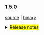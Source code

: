 ### 1.5.0 

 [source](https://github.com/seata/seata/archive/v1.5.0.zip) |
 [binary](https://github.com/seata/seata/releases/download/v1.5.0/seata-server-1.5.0.zip) 

<details>
  <summary><mark>Release notes</mark></summary>


  ### Seata 1.5.0 

Seata 1.5.0  发布。

Seata 是一款开源的分布式事务解决方案，提供高性能和简单易用的分布式事务服务。

此版本更新如下：


### feature：
  - [[#4042](https://github.com/seata/seata/pull/4042)] 支持用户控制台
  - [[#3472](https://github.com/seata/seata/pull/3472)] 添加redisLocker的lua模式
  - [[#3575](https://github.com/seata/seata/pull/3575)] 支持对锁和会话不同存储的混合使用
  - [[#3374](https://github.com/seata/seata/pull/3374)] 支持mysql INSERT ON DUPLICATE KEY UPDATE
  - [[#3642](https://github.com/seata/seata/pull/3642)] TCC模式支持使用API的形式进行二阶段参数传递
  - [[#3064](https://github.com/seata/seata/pull/3064)] 支持可配置GlobalTransactionInterceptor和TccActionInterceptor的order值
  - [[#3374](https://github.com/seata/seata/pull/2852)] 支持自定义`GlobalTransactionScanner`的扫描对象。
  - [[#3683](https://github.com/seata/seata/pull/3683)] 支持redis分布式锁来避免多tc竞争执行任务
  - [[#3545](https://github.com/seata/seata/pull/3545)] TCC模式支持幂等控制、防悬挂和空回滚
  - [[#3009](https://github.com/seata/seata/pull/3009)] 支持server端以springboot的方式的启动
  - [[#3652](https://github.com/seata/seata/pull/3652)] 支持APM SkyWalking监控。
  - [[#3823](https://github.com/seata/seata/pull/3823)] TCC模式二阶段方法参数列表支持自定义
  - [[#3642](https://github.com/seata/seata/pull/3642)] TCC模式一阶段支持BusinessActionContext隐式传递
  - [[#3856](https://github.com/seata/seata/pull/3856)] 支持 edas-hsf RPC 框架
  - [[#3880](https://github.com/seata/seata/pull/3880)] 贡献文档增加中文版本
  - [[#3867](https://github.com/seata/seata/pull/3867)] 支持从环境 ENV 获取配置
  - [[#2568](https://github.com/seata/seata/pull/2568)] 支持GlobalTransactionInterceptor配置切面表达式
  - [[#3886](https://github.com/seata/seata/pull/3886)] 支持注册中心注册ip的网络偏好设置
  - [[#3906](https://github.com/seata/seata/pull/3906)] 支持 SPI 卸载
  - [[#3668](https://github.com/seata/seata/pull/3668)] 支持kotlin协程
  - [[#4134](https://github.com/seata/seata/pull/4134)] 初始化控制台基础代码


### bugfix：
  - [[#3497](https://github.com/seata/seata/pull/3497)] 修复TCC模式并发量较大时线程池导致的超时问题
  - [[#3686](https://github.com/seata/seata/pull/3686)] 修复Apollo集群配置项错误及NPE错误
  - [[#3702](https://github.com/seata/seata/pull/3702)] 修改注释
  - [[#3716](https://github.com/seata/seata/pull/3716)] 修复findTargetClass方法的错误
  - [[#3717](https://github.com/seata/seata/pull/3717)] 更正interval的拼写
  - [[#3773](https://github.com/seata/seata/pull/3773)] 修复consul注册中心在自定义集群名下无法获取TC集群
  - [[#3695](https://github.com/seata/seata/pull/3695)] 修复mariadb无法创建XA连接的问题
  - [[#3783](https://github.com/seata/seata/pull/3783)] 修复store mode不生效问题
  - [[#3740](https://github.com/seata/seata/pull/3740)] 修复在某些情况下，当`Saga`事务结束时`LocalThread`未被清除的问题
  - [[#3792](https://github.com/seata/seata/pull/3792)] 修复Server 无法获取 redis host的问题
  - [[#3828](https://github.com/seata/seata/pull/3828)] 修复StringUtils抛出StackOverflowError的问题
  - [[#3817](https://github.com/seata/seata/pull/3817)] 修复TC在SkyWalking拓扑图节点不汇聚的问题
  - [[#3803](https://github.com/seata/seata/pull/3803)] 修复 ReflectionUtil 抛出不预期异常问题
  - [[#3879](https://github.com/seata/seata/pull/3803)] 修复 posrgresql多schema无法找到channel问题
  - [[#3881](https://github.com/seata/seata/pull/3881)] 修复不存在的相同 DataId 不同默认值返回相同值的问题
  - [[#3897](https://github.com/seata/seata/pull/3897)] 修复FastjsonUndoLogParser中 localdatatime类型不能回滚的问题
  - [[#3901](https://github.com/seata/seata/pull/3901)] 修复 seataio/seata-server 中 servlet-api 冲突无法启动问题
  - [[#3931](https://github.com/seata/seata/pull/3931)] 修复 线程池拒绝执行情况下,dump内存文件名和路径错误的问题
  - [[#3949](https://github.com/seata/seata/pull/3949)] 修复`nacos-config.py`不会跳过空白选项的问题，解决多个分割选项可能导致内容丢失的问题
  - [[#3931](https://github.com/seata/seata/pull/3931)] 修复线程池拒绝执行情况下,dump内存文件名和路径错误的问题
  - [[#3988](https://github.com/seata/seata/pull/3988)] 修复 nacos 的密码带有特殊字符导致用户名不存在问题
  - [[#3976](https://github.com/seata/seata/pull/3976)] 修复 future timeout 引发的 NPE 问题
  - [[#3998](https://github.com/seata/seata/pull/3998)] 修复 jedis multi.exec 的 NPE 问题
  - [[#4011](https://github.com/seata/seata/pull/4011)] 修复 springboot下无法获取distributed-lock-table配置
  - [[#4025](https://github.com/seata/seata/pull/4025)] 修复潜在的数据库资源泄露
  - [[#4023](https://github.com/seata/seata/pull/4023)] 修复 dubbo部分场景存在xid未清除的问题
  - [[#4032](https://github.com/seata/seata/pull/4032)] 修复server端的ShutdownHook在资源释放时，ApplicationContext已关闭的问题
  - [[#4039](https://github.com/seata/seata/pull/4039)] 修复 本地事务抛出异常之后，RM没有清除xid
  - [[#4074](https://github.com/seata/seata/pull/4074)] 修复XA模式资源悬挂问题
  - [[#4107](https://github.com/seata/seata/pull/4107)] 修复项目构建时的死锁问题
  - [[#4158](https://github.com/seata/seata/pull/4158)] 修复logback无法加载到`RPC_PORT`的问题
  - [[#4162](https://github.com/seata/seata/pull/4162)] 修复Redis注册中心内置配置名导致启动报错问题
  - [[#4165](https://github.com/seata/seata/pull/4165)] 修复 `StringUtils.toString(obj)` 当obj是基本数据数组时，抛出`ClassCastException`的问题
  - [[#4169](https://github.com/seata/seata/pull/4169)] 修复xa模式originalConnection已关闭，导致二阶段无法执行
  - [[#4177](https://github.com/seata/seata/pull/4177)] 修复当事务超时且刚好tm发起commit决议时,意外造成全局锁释放的问题
  - [[#4174](https://github.com/seata/seata/pull/4174)] 修复删除 undolog 时连接关闭问题
  - [[#4189](https://github.com/seata/seata/pull/4189)] 修复 `kafka-appender.xml` 和 `logstash-appender.xml` 两个配置文件中`${}`表达式中的默认值前少了横杆的问题。
  - [[#4213](https://github.com/seata/seata/pull/4213)] 修复部分"sessionMode"代码没执行导致启动失败问题
  - [[#4220](https://github.com/seata/seata/pull/4220)] 修复 `zstd-compressor` 模块未合并到 `seata-all` 中的问题，同时修正其包名。另外，补充了 `kotlin-maven-plugin` 的版本号；顺便优化打包配置。
  - [[#4222](https://github.com/seata/seata/pull/4222)] 修复字段列表为空时，插入语句无法回滚的问题


### optimize：
  - [[#4163](https://github.com/seata/seata/pull/4163)] 完善开发者奉献文档
  - [[#3678](https://github.com/seata/seata/pull/3678)] 补充遗漏的配置及新版本pr登记md文件
  - [[#3654](https://github.com/seata/seata/pull/3654)] 修正拼写，applicationContex -> applicationContext
  - [[#3615](https://github.com/seata/seata/pull/3615)] 二阶段同步提交时,全局事务记录异步删除
  - [[#3687](https://github.com/seata/seata/pull/3687)] 修复某些场景下无法重试全局锁的问题
  - [[#3689](https://github.com/seata/seata/pull/3689)] 修正script/server/config/file.properties中属性编写错误
  - [[#3700](https://github.com/seata/seata/pull/3700)] 优化buildLockKey方法的效率
  - [[#3588](https://github.com/seata/seata/pull/3588)] 优化数据源自动代理的流程
  - [[#3528](https://github.com/seata/seata/pull/3528)] 优化redis模式内存占用
  - [[#3626](https://github.com/seata/seata/pull/3626)] 移除重复的change status代码
  - [[#3722](https://github.com/seata/seata/pull/3722)] 添加分布式锁的基础代码
  - [[#3713](https://github.com/seata/seata/pull/3713)] 统一enableClientBatchSendRequest的默认值
  - [[#3120](https://github.com/seata/seata/pull/3120)] 优化`Configuration`的部分代码，并添加单元测试
  - [[#3735](https://github.com/seata/seata/pull/3735)] 当TC只有单个节点时，不进行非必要的负载均衡操作
  - [[#3770](https://github.com/seata/seata/pull/3770)] 关闭一些未关闭的对象
  - [[#3627](https://github.com/seata/seata/pull/3627)] 使用TreeMap替换TableMeta中的LinkedHashMap以兼容高版本的MySQL
  - [[#3760](https://github.com/seata/seata/pull/3760)] 优化`seata-server`的logback相关的配置
  - [[#3765](https://github.com/seata/seata/pull/3765)] 将添加配置类的操作从`AutoConfiguration`转移到`EnvironmentPostProcessor`中，提升该操作的优先级
  - [[#3730](https://github.com/seata/seata/pull/3730)] 重构TCC模式相关的代码，方便以后做功能扩展
  - [[#3820](https://github.com/seata/seata/pull/3820)] 在表`tcc_fence_log`中添加字段`action_name`，用于查看该条记录是由哪个action产生的 
  - [[#3738](https://github.com/seata/seata/pull/3738)] `JacksonUndoLogParser`支持解析`LocalDateTime`(支持微秒时间)
  - [[#3794](https://github.com/seata/seata/pull/3794)] 优化`seata-server`的打包配置，修正Dockerfile的错误配置，并将Dockerfile也打包进去
  - [[#3795](https://github.com/seata/seata/pull/3795)] 优化`zkRegistry`lookup方法性能
  - [[#3840](https://github.com/seata/seata/pull/3840)] 优化`apm-skwalking`操作方法生成规则
  - [[#3834](https://github.com/seata/seata/pull/3834)] 优化`seata-distribution`增加apm-seata-skywalking包
  - [[#3847](https://github.com/seata/seata/pull/3847)] 优化ConcurrentHashMap.newKeySet替换ConcurrentSet
  - [[#3849](https://github.com/seata/seata/pull/3849)] 优化字符串拼接
  - [[#3699](https://github.com/seata/seata/pull/3699)] 优化 redis mock测试
  - [[#3890](https://github.com/seata/seata/pull/3890)] 优化insert后镜像仅查询插入字段
  - [[#3895](https://github.com/seata/seata/pull/3895)] 优化解码异常
  - [[#3212](https://github.com/seata/seata/pull/3212)] 优化解析OrderBy，Limit条件代码结构
  - [[#3898](https://github.com/seata/seata/pull/3898)] 增加docker maven 插件
  - [[#3904](https://github.com/seata/seata/pull/3904)] 增强 metrics 和修复 seata-server 单测不运行的问题
  - [[#3905](https://github.com/seata/seata/pull/3905)] 优化 nacos-config.sh 支持 ash
  - [[#3935](https://github.com/seata/seata/pull/3935)] 优化以redis为注册中心时,发送多条命令使用pipeline
  - [[#3916](https://github.com/seata/seata/pull/3916)] 优化注册中心服务节点列表地址探活
  - [[#3918](https://github.com/seata/seata/pull/3918)] 缓存Field和Method的反射结果
  - [[#3311](https://github.com/seata/seata/pull/3311)] 支持从consul单一key中读取所有配置
  - [[#3907](https://github.com/seata/seata/pull/3907)] 优化设置 Server 端口
  - [[#3912](https://github.com/seata/seata/pull/3912)] 支持通过env配置JVM参数
  - [[#3939](https://github.com/seata/seata/pull/3939)] 使用map优化大量的判断代码
  - [[#3955](https://github.com/seata/seata/pull/3955)] 添加启动banner
  - [[#3949](https://github.com/seata/seata/pull/3949)] `nacos-config.py` 支持默认参数和选择性输入参数
  - [[#3954](https://github.com/seata/seata/pull/3954)] 移除对druid依赖中过期方法的调用
  - [[#3981](https://github.com/seata/seata/pull/3981)] 优化服务端口的优先级设置
  - [[#4013](https://github.com/seata/seata/pull/4013)] 优化可用TC地址检测
  - [[#3982](https://github.com/seata/seata/pull/3982)] 优化 readme 文档和升级POM依赖
  - [[#3991](https://github.com/seata/seata/pull/3991)] 关闭spring boot下无用的fileListener
  - [[#3994](https://github.com/seata/seata/pull/3994)] 优化`tcc_fence_log`表定时删除任务的机制
  - [[#3327](https://github.com/seata/seata/pull/3327)] 支持从etcd3单一key中读取所有配置
  - [[#4001](https://github.com/seata/seata/pull/4001)] 支持从Nacos,Zookeeper,Consul,Etcd3 中读取 yml
  - [[#4017](https://github.com/seata/seata/pull/4017)] 优化文件配置
  - [[#4018](https://github.com/seata/seata/pull/4018)] 优化 Apollo 配置
  - [[#4019](https://github.com/seata/seata/pull/4019)] 优化 Nacos、Consul、Zookeeper、Etcd3 配置
  - [[#4034](https://github.com/seata/seata/pull/4034)] 优化“优化 Nacos、Consul、Zookeeper、Etcd3 配置（#4019）”的单元测试类
  - [[#4055](https://github.com/seata/seata/pull/4055)] 优化NetUtil的getLocalAddress0方法
  - [[#4056](https://github.com/seata/seata/pull/4056)] 优化 DurationUtil
  - [[#4103](https://github.com/seata/seata/pull/4103)] 减少分支事务注册无需竞争锁时的内存占用 
  - [[#4144](https://github.com/seata/seata/pull/4144)] 支持默认的事务分组配置 
  - [[#4157](https://github.com/seata/seata/pull/4157)] 优化客户端批量发送请求
  - [[#4191](https://github.com/seata/seata/pull/4191)] RPC请求超时时间支持配置化
  
### test：


 非常感谢以下 contributors 的代码贡献。若有无意遗漏，请报告。

  - [slievrly](https://github.com/slievrly) 
  - [a364176773](https://github.com/a364176773) 
  - [drgnchan](https://github.com/drgnchan) 
  - [caohdgege](https://github.com/caohdgege)
  - [ruanun](https://github.com/ruanun)
  - [huan415](https://github.com/huan415)
  - [h-zhi](https://github.com/h-zhi)
  - [cmonkey](https://github.com/cmonkey)
  - [tanzzj](https://github.com/tanzzj)
  - [selfishlover](https://github.com/selfishlover)
  - [13414850431](https://github.com/13414850431)
  - [lightClouds917](https://github.com/lightClouds917)
  - [ls9527](https://github.com/ls9527)
  - [xingfudeshi](https://github.com/xingfudeshi)
  - [wangliang181230](https://github.com/wangliang181230)
  - [spilledyear](https://github.com/spilledyear)
  - [kaka2code](https://github.com/kaka2code)
  - [objcoding](https://github.com/objcoding)
  - [iqinning](https://github.com/iqinning)
  - [zhaoyuguang](https://github.com/zhaoyuguang)
  - [yujianfei1986](https://github.com/yujianfei1986)
  - [yujianfei1986](https://github.com/yujianfei1986))
  - [jsbxyyx](https://github.com/jsbxyyx))
  - [lvekee](https://github.com/lvekee)
  - [elrond-g](https://github.com/elrond-g)
  - [Rubbernecker](https://github.com/Rubbernecker)
  - [dmego](https://github.com/dmego)
  - [zhixing](https://github.com/chenlei3641)
  - [jameslcj](https://github.com/jameslcj)
  - [wfnuser](https://github.com/wfnuser)
  - [siyu](https://github.com/Pinocchio2018)
  - [zhouchuhang](https://github.com/zch0214)
  - [xujj](https://github.com/XBNGit)
  - [portman](https://github.com/iportman)
  - [lcmvs](https://github.com/lcmvs)

同时，我们收到了社区反馈的很多有价值的issue和建议，非常感谢大家。

   #### Link

   - **Seata:** https://github.com/seata/seata  
   - **Seata-Samples:** https://github.com/seata/seata-samples   
   - **Release:** https://github.com/seata/seata/releases
   - **WebSite:** https://seata.io

</details>